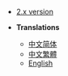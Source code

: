 * [2.x version](PlayerTitle/en_US/)

* **Translations**
  * [中文简体](PlayerTitle3/zh_CN/)
  * [中文繁體](PlayerTitle3/zh_TW/)
  * [English](PlayerTitle3/en_US/)

